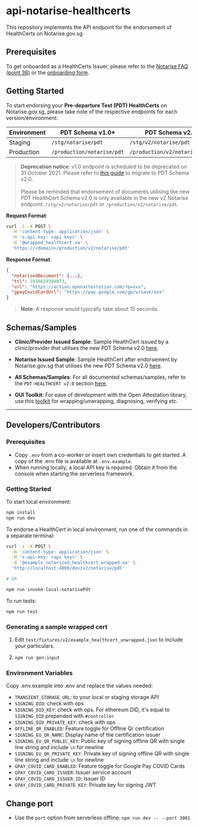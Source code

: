 # api-notarise-healthcerts

This repository implements the API endpoint for the endorsement of HealthCerts on Notarise.gov.sg.

## Prerequisites

To get onboarded as a HealthCerts Issuer, please refer to the [Notarise FAQ (point 36)](https://www.notarise.gov.sg/faq#medfac) or the [onboarding form](https://go.gov.sg/whitelist-healthcerts-clinics).

## Getting Started

To start endorsing your **Pre-departure Test (PDT) HealthCerts** on Notarise.gov.sg, please take note of the respective endpoints for each version/environment:

| **Environment** | **PDT Schema v1.0**\*      | **PDT Schema v2.0**           |
| --------------- | -------------------------- | ----------------------------- |
| Staging         | `/stg/notarise/pdt`        | `/stg/v2/notarise/pdt`        |
| Production      | `/production/notarise/pdt` | `/production/v2/notarise/pdt` |

> **Deprecation notice**: v1.0 endpoint is scheduled to be deprecated on 31 October 2021. Please refer to [this guide](https://github.com/Open-Attestation/schemata/pull/38) to migrate to PDT Schema v2.0.<br/><br/>Please be reminded that endorsement of documents utilising the new PDT HealthCert Schema v2.0 is only available in the new v2 Notarise endpoint: `/stg/v2/notarise/pdt` or `/production/v2/notarise/pdt`.

**Request Format**:

```sh
curl -i -X POST \
  -H 'content-type: application/json' \
  -H 'x-api-key: <api key>' \
  -d '@wrapped_healthcert.oa' \
  'https://<domain>/production/v2/notarise/pdt'
```

**Response Format**:

```json
{
  "notarisedDocument": {...},
  "ttl": 1636629304073,
  "url": "https://action.openattestation.com/?q=xxx",
  "gpayCovidCardUrl": "https://pay.google.com/gp/v/save/xxx"
}
```

> **Note**: A response would typically take about 15 seconds.

## Schemas/Samples

- **Clinic/Provider Issued Sample**: Sample HealthCert issued by a clinic/provider that utilises the new PDT Schema v2.0 [here](https://schemata.openattestation.com/sg/gov/moh/pdt-healthcert/2.0/clinic-provider-wrapped.json).

- **Notarise Issued Sample**: Sample HealthCert after endorsement by Notarise.gov.sg that utilises the new PDT Schema v2.0 [here](https://schemata.openattestation.com/sg/gov/moh/pdt-healthcert/2.0/endorsed-wrapped.json).

- **All Schemas/Samples**: For all documented schemas/samples, refer to the `PDT-HEALTHCERT v2.0` section [here](https://schemata.openattestation.com>).

- **GUI Toolkit**: For ease of development with the Open Attestation library, use this [toolkit](https://toolkit.openattestation.com) for wrapping/unwrapping, diagnosing, verifying etc.

---

## Developers/Contributors

### Prerequisites

- Copy `.env` from a co-worker or insert own credentials to get started. A copy of the .env file is available at `.env.example`.
- When running locally, a local API key is required. Obtain it from the console when starting the serverless framework.

### Getting Started

To start local environment:

```sh
npm install
npm run dev
```

To endorse a HealthCert in local environment, run one of the commands in a separate terminal:

```sh
curl -i -X POST \
  -H 'content-type: application/json' \
  -H 'x-api-key: <api key>' \
  -d '@example_notarized_healthcert_wrapped.oa' \
  'http://localhost:4000/dev/v2/notarise/pdt'

# OR

npm run invoke-local:notarisePdt
```

To run tests:

```sh
npm run test
```

### Generating a sample wrapped cert

1. Edit `test/fixtures/v2/example_healthcert_unwrapped.json` to include your particulars.

2. ```sh
   npm run gen:input
   ```

### Environment Variables

Copy .env.example into .env and replace the values needed:

- `TRANSIENT_STORAGE_URL`: to your local or staging storage API
- `SIGNING_DID`: check with ops
- `SIGNING_DID_KEY`: check wth ops. For ethereum DID, it's equal to `SIGNING_DID` prepended with `#controller`
- `SIGNING_DID_PRIVATE_KEY`: check with ops
- `OFFLINE_QR_ENABLED`: Feature toggle for Offline Qr certification
- `SIGNING_EU_QR_NAME`: Display name of the certification issuer
- `SIGNING_EU_QR_PUBLIC_KEY`: Public key of signing offline QR with single line string and include `\n` for newline
- `SIGNING_EU_QR_PRIVATE_KEY`: Private key of signing offline QR with single line string and include `\n` for newline
- `GPAY_COVID_CARD_ENABLED`: Feature toggle for Google Pay COVID Cards
- `GPAY_COVID_CARD_ISSUER`: Issuer service account
- `GPAY_COVID_CARD_ISSUER_ID`: Issuer ID
- `GPAY_COVID_CARD_PRIVATE_KEY`: Private key for signing JWT

## Change port

- Use the `port` option from serverless offline: `npm run dev -- --port 3001`
